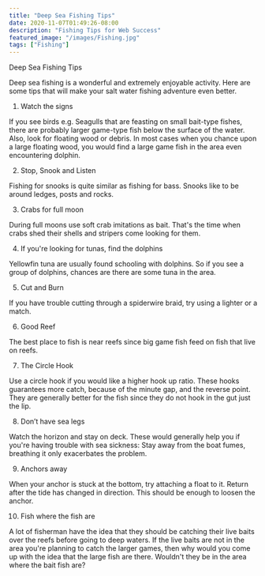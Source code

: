 ```yaml
---
title: "Deep Sea Fishing Tips"
date: 2020-11-07T01:49:26-08:00
description: "Fishing Tips for Web Success"
featured_image: "/images/Fishing.jpg"
tags: ["Fishing"]
---
```


Deep Sea Fishing Tips


Deep sea fishing is a wonderful and extremely enjoyable activity. Here are some tips that will make your salt water fishing adventure even better.

1. Watch the signs

If you see birds e.g. Seagulls that are feasting on small bait-type fishes, there are probably larger game-type fish below the surface of the water. Also, look for floating wood or debris.  In most cases when you chance upon a large floating wood, you would find a large game fish in the area even encountering dolphin.

2. Stop, Snook and Listen

Fishing for snooks is quite similar as fishing for bass. Snooks like to be around ledges, posts and rocks.

3. Crabs for full moon

During full moons use soft crab imitations as bait. That's the time when crabs shed their shells and stripers come looking for them. 

4. If you're looking for tunas, find the dolphins

Yellowfin tuna are usually found schooling with dolphins. So if you see a group of dolphins, chances are there are some tuna in the area.

5. Cut and Burn

If you have trouble cutting through a spiderwire braid, try using a lighter or a match.

6. Good Reef

The best place to fish is near reefs since big game fish feed on fish that live on reefs.

7. The Circle Hook

Use a circle hook if you would like a higher hook up ratio. These hooks guarantees more catch, because of the minute gap, and the reverse point. They are generally better for the fish since they do not hook in the gut just the lip.

8. Don’t have sea legs

Watch the horizon and stay on deck.  These would generally help you if you're having trouble with sea sickness:  Stay away from the boat fumes, breathing it only exacerbates the problem.

9. Anchors away

When your anchor is stuck at the bottom, try attaching a float to it. Return after the tide has changed in direction. This should be enough to loosen the anchor.

10. Fish where the fish are

A lot of fisherman have the idea that they should be catching their live baits over the reefs before going to deep waters. If the live baits are not in the area you're planning to catch the larger games, then why would you come up with the idea that the large fish are there. Wouldn't they be in the area where the bait fish are?

